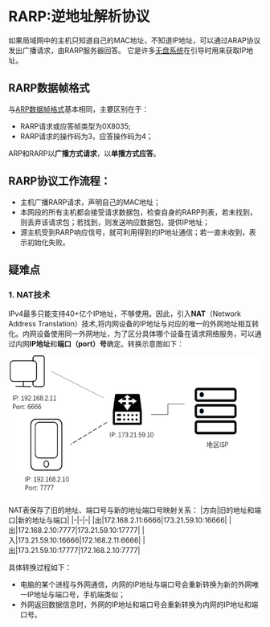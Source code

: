 # RARP:逆地址解析协议
如果局域网中的主机只知道自己的MAC地址，不知道IP地址，可以通过ARAP协议发出广播请求，由RARP服务器回答。
它是许多[无盘系统](https://baike.baidu.com/item/%E6%97%A0%E7%9B%98%E7%B3%BB%E7%BB%9F/10644051?fr=aladdin)在引导时用来获取IP地址。
## RARP数据帧格式
与[ARP数据帧格式](chap4_ARP-protocol.md/#ARP数据帧格式)基本相同，主要区别在于：
- RARP请求或应答帧类型为0X8035;
- RARP请求的操作码为3，应答操作码为4；

ARP和RARP以**广播方式请求**，以**单播方式应答**。

## RARP协议工作流程：
- 主机广播RARP请求，声明自己的MAC地址；
- 本网段的所有主机都会接受请求数据包，检查自身的RARP列表，若未找到，则丢弃该请求包；若找到，则发送响应数据包，提供IP地址；
- 源主机受到RARP响应信号，就可利用得到的IP地址通信；若一直未收到，表示初始化失败。

## 疑难点
### 1. NAT技术
IPv4最多只能支持40+亿个IP地址，不够使用。因此，引入**NAT**（Network Address Translation）技术,将内网设备的IP地址与对应的唯一的外网地址相互转化。内网设备使用同一外网地址，为了区分具体哪个设备在请求网络服务，可以通过内网**IP地址**和**端口（port）号**确定。转换示意图如下：  
<div align=left><img width="550" height="280" src="./images/NAT.png"/></div>  
 
NAT表保存了旧的地址、端口号与新的地址端口号映射关系：
|方向|旧的地址和端口|新的地址与端口|
|-|-|-|
|出|172.168.2.11:6666|173.21.59.10:16666|
|出|172.168.2.10:7777|173.21.59.10:17777|
|入|173.21.59.10:16666|172.168.2.11:6666|
|出|173.21.59.10:17777|172.168.2.10:7777|  

具体转换过程如下：
- 电脑的某个进程与外网通信，内网的IP地址与端口号会重新转换为新的外网唯一IP地址与端口号，手机端类似； 
-  外网返回数据信息时，外网的IP地址和端口号会重新转换为内网的IP地址和端口号。



